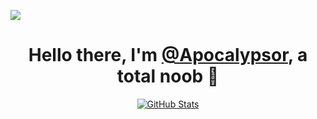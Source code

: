![](https://cdn.jsdelivr.net/gh/Apocalypsor/Apocalypsor@master/Saber.jpeg)

<p>
  <h1 align="center">
    <b>Hello there, I'm <a href="https://github.com/Apocalypsor">@Apocalypsor</a>, a total noob 👋</b>
  </h1>
</p>

<p align="center">
  <a href="https://github.com/Apocalypsor">
    <img alt="GitHub Stats" src="https://github-readme-stats.vercel.app/api?username=Apocalypsor&show_icons=true&theme=dracula&count_private=true&include_all_commits=false" />
  </a>
</p>
